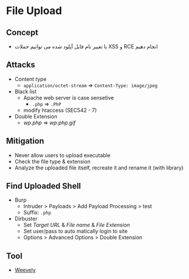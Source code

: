 # File Upload

## Concept
- با تغییر نام فایل آپلود شده می توانیم حملات XSS و RCE انجام دهیم

## Attacks
- Content type
  - ```application/octet-stream``` => ```Content-Type: image/jpeg```
- Black list
  - Apache web server is case sensetive
    - ```.php``` => ```.PhP```  
  - modify htaccess (SEC542 - 7) 
- Double Extension
  - *wp.php* => *wp.php.gif* 

## Mitigation
- Never allow users to upload executable
- Check the file type & extension
- Analyze the uploaded file itself, recreate it and rename it (with library)

## Find Uploaded Shell
- Burp
  - Intruder > Payloads > Add Payload Processing > test
  - Suffix: ```.php```
- Dirbuster
  - Set *Target URL* & *File name* & *File Extension*
  - Set user/pass to auto matically login to site
  - Options > Advanced Options > Double Extension

## Tool
- [Weevely](/Tools/weevely.md)
